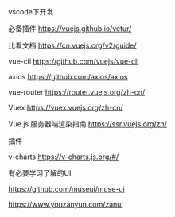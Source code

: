 
vscode下开发

必备插件
https://vuejs.github.io/vetur/

比看文档
https://cn.vuejs.org/v2/guide/

vue-cli
https://github.com/vuejs/vue-cli

axios
https://github.com/axios/axios

vue-router
https://router.vuejs.org/zh-cn/

Vuex
https://vuex.vuejs.org/zh-cn/

Vue.js 服务器端渲染指南
https://ssr.vuejs.org/zh/


插件

v-charts
https://v-charts.js.org/#/

有必要学习了解的UI

https://github.com/museui/muse-ui

https://www.youzanyun.com/zanui
